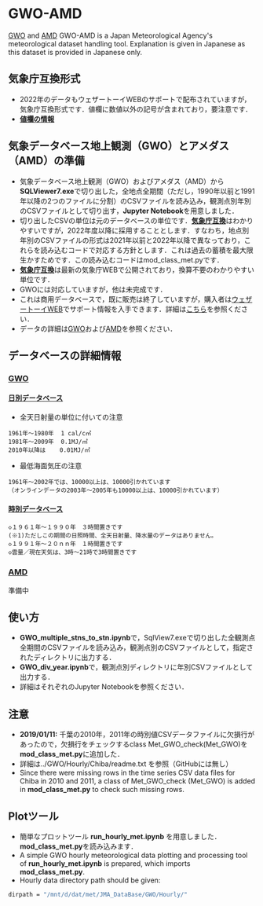 # GWO-AMD
[GWO](http://www.roy.hi-ho.ne.jp/ssai/mito_gis/) and [AMD](http://www.roy.hi-ho.ne.jp/ssai/mito_gis/) GWO-AMD is a Japan Meteorological Agency's meteorological dataset handling tool.
Explanation is given in Japanese as this dataset is provided in Japanese only.

## 気象庁互換形式
- 2022年のデータもウェザートーイWEBのサポートで配布されていますが，気象庁互換形式です．値欄に数値以外の記号が含まれており，要注意です．
- [**値欄の情報**](https://www.data.jma.go.jp/obd/stats/data/mdrr/man/remark.html)

## 気象データベース地上観測（GWO）とアメダス（AMD）の準備
- 気象データベース地上観測（GWO）およびアメダス（AMD）から**SQLViewer7.exe**で切り出した，全地点全期間（ただし，1990年以前と1991年以降の2つのファイルに分割）のCSVファイルを読み込み，観測点別年別のCSVファイルとして切り出す，**Jupyter Notebook**を用意しました．
- 切り出したCSVの単位は元のデータベースの単位です．[**気象庁互換**](http://www.roy.hi-ho.ne.jp/ssai/mito_gis/top2_11.html)はわかりやすいですが，2022年度以降に採用することとします．すなわち，地点別年別のCSVファイルの形式は2021年以前と2022年以降で異なっており，これらを読み込むコードで対応する方針とします．これは過去の蓄積を最大限生かすためです．この読み込むコードはmod_class_met.pyです．
- [**気象庁互換**](http://www.roy.hi-ho.ne.jp/ssai/mito_gis/top2_11.html)は最新の気象庁WEBで公開されており，換算不要のわかりやすい単位です．
- GWOには対応していますが，他は未完成です．
- これは商用データベースで，既に販売は終了していますが，購入者は[ウェザートーイWEB](http://www.roy.hi-ho.ne.jp/ssai/mito_gis/)でサポート情報を入手できます．詳細は[こちら](https://estuarine.jp/2016/05/gwo/)を参照ください．
- データの詳細は[GWO](http://www.roy.hi-ho.ne.jp/ssai/mito_gis/top5_1.htm)および[AMD](http://www.roy.hi-ho.ne.jp/ssai/mito_gis/top2_1.htm)を参照ください．

## データベースの詳細情報

### [GWO](http://www.roy.hi-ho.ne.jp/ssai/mito_gis/top5_1.htm)
#### [日別データベース](http://www.roy.hi-ho.ne.jp/ssai/mito_gis/gwodb.htm#2_1)

- 全天日射量の単位に付いての注意

```
1961年～1980年  1 cal/c㎡
1981年～2009年  0.1MJ/㎡
2010年以降は    0.01MJ/㎡
```
- 最低海面気圧の注意
```
1961年～2002年では、10000以上は、10000引かれています
（オンラインデータの2003年～2005年も10000以上は、10000引かれています）
```

#### [時別データベース](http://www.roy.hi-ho.ne.jp/ssai/mito_gis/gwodb.htm#2_2)
```
◇１９６１年～１９９０年　３時間置きです
(※1)ただしこの期間の日照時間、全天日射量、降水量のデータはありません。
◇１９９１年～２０ｎｎ年　１時間置きです
◇雲量／現在天気は、3時～21時で3時間置きです
```

### [AMD](http://www.roy.hi-ho.ne.jp/ssai/mito_gis/top2_1.htm)

準備中

## 使い方
- **GWO_multiple_stns_to_stn.ipynb**で，SqlView7.exeで切り出した全観測点全期間のCSVファイルを読み込み，観測点別のCSVファイルとして，指定されたディレクトリに出力する．
- **GWO_div_year.ipynb**で，観測点別ディレクトリに年別CSVファイルとして出力する．
- 詳細はそれぞれのJupyter Notebookを参照ください．

## 注意
- **2019/01/11:** 千葉の2010年，2011年の時別値CSVデータファイルに欠損行があったので，欠損行をチェックするclass Met_GWO_check(Met_GWO)を**mod_class_met.py**に追加した．
- 詳細は../GWO/Hourly/Chiba/readme.txt を参照（GitHubには無し）
- Since there were missing rows in the time series CSV data files for Chiba in 2010 and 2011, a class of Met_GWO_check (Met_GWO) is added in **mod_class_met.py** to check such missing rows.

## Plotツール
- 簡単なプロットツール **run_hourly_met.ipynb** を用意しました．**mod_class_met.py**を読み込みます．
- A simple GWO hourly meteorological data plotting and processing tool of **run_hourly_met.ipynb** is prepared, which imports **mod_class_met.py**.
- Hourly data directory path should be given:
```bash
dirpath = "/mnt/d/dat/met/JMA_DataBase/GWO/Hourly/"
```

